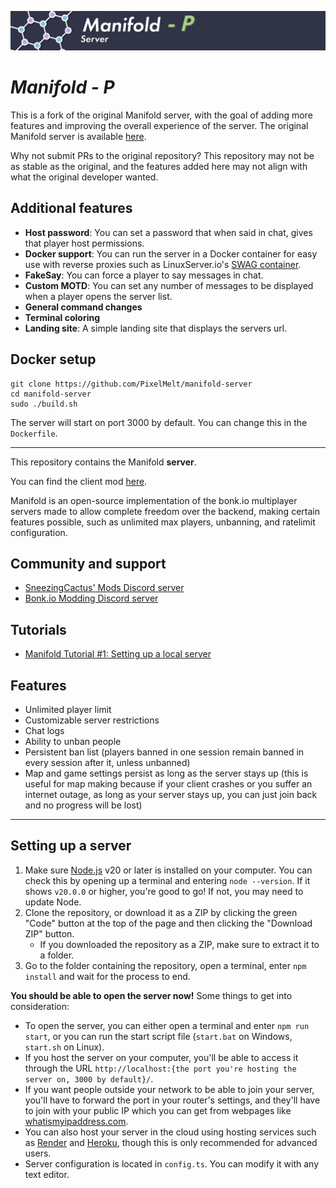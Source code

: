 ![Manifold Server banner](./assets/manifold-header.png)

# *Manifold - P*
This is a fork of the original Manifold server, with the goal of adding more features and improving the overall experience of the server. The original Manifold server is available [here](https://github.com/SneezingCactus/manifold-server).

Why not submit PRs to the original repository? This repository may not be as stable as the original, and the features added here may not align with what the original developer wanted.

## Additional features
- **Host password**: You can set a password that when said in chat, gives that player host permissions.
- **Docker support**: You can run the server in a Docker container for easy use with reverse proxies such as LinuxServer.io's [SWAG container](https://hub.docker.com/r/linuxserver/swag).
- **FakeSay**: You can force a player to say messages in chat.
- **Custom MOTD**: You can set any number of messages to be displayed when a player opens the server list.
- **General command changes**
- **Terminal coloring** 
- **Landing site**: A simple landing site that displays the servers url.

## Docker setup
```
git clone https://github.com/PixelMelt/manifold-server
cd manifold-server
sudo ./build.sh
```
The server will start on port 3000 by default. You can change this in the `Dockerfile`.

---

This repository contains the Manifold **server**.

You can find the client mod [here](https://github.com/SneezingCactus/manifold-client).

Manifold is an open-source implementation of the bonk.io multiplayer servers made to allow complete freedom over the backend, making certain features possible, such as unlimited max players, unbanning, and ratelimit configuration.

## Community and support

- [SneezingCactus' Mods Discord server](https://discord.gg/dnBM3N6H8a)
- [Bonk.io Modding Discord server](https://discord.gg/PHtG6qN3qj)

## Tutorials

- [Manifold Tutorial #1: Setting up a local server](https://www.youtube.com/watch?v=eWAnlHpnvj4)

## Features

- Unlimited player limit
- Customizable server restrictions
- Chat logs
- Ability to unban people
- Persistent ban list (players banned in one session remain banned in every session after it, unless unbanned)
- Map and game settings persist as long as the server stays up (this is useful for map making because if your client crashes or you suffer an internet outage, as long as your server stays up, you can just join back and no progress will be lost)

---

## Setting up a server

1. Make sure [Node.js](https://nodejs.org/en) v20 or later is installed on your computer. You can check this by opening up a terminal and entering `node --version`. If it shows `v20.0.0` or higher, you're good to go! If not, you may need to update Node.
2. Clone the repository, or download it as a ZIP by clicking the green "Code" button at the top of the page and then clicking the "Download ZIP" button.
   - If you downloaded the repository as a ZIP, make sure to extract it to a folder.
3. Go to the folder containing the repository, open a terminal, enter `npm install` and wait for the process to end.

**You should be able to open the server now!** Some things to get into consideration:

- To open the server, you can either open a terminal and enter `npm run start`, or you can run the start script file (`start.bat` on Windows, `start.sh` on Linux).
- If you host the server on your computer, you'll be able to access it through the URL `http://localhost:{the port you're hosting the server on, 3000 by default}/`.
- If you want people outside your network to be able to join your server, you'll have to forward the port in your router's settings, and they'll have to join with your public IP which you can get from webpages like [whatismyipaddress.com](https://whatismyipaddress.com/).
- You can also host your server in the cloud using hosting services such as [Render](https://render.com/) and [Heroku](https://www.heroku.com/), though this is only recommended for advanced users.
- Server configuration is located in `config.ts`. You can modify it with any text editor.
